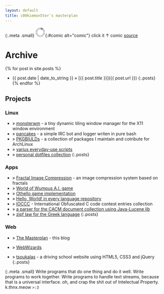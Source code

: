 ```yaml
---
layout: default
title: c00kiemon5ter's masterplan
---
```


{:.meta .small}
![loading](/images/load.gif "downloading"){:#comic alt="comic"}
click it ↑ comic [source]()

Archive
=======
{% for post in site.posts %}
* <span>{{ post.date | date_to_string }}</span> &#187; [{{ post.title }}]({{ post.url }})
{:.posts}
{% endfor %}

Projects
--------

### Linux
* &#187; [monsterwm][mwm] - a tiny dynamic tiling window manager for the X11 window environment
* &#187; [pancakes][pnck] - a simple IRC bot and logger writen in pure bash
* &#187; [PKGBIULDs][pkg] - a collection of packages I maintain and cotribute for ArchLinux
* &#187; [varius everyday-use scripts][script]
* &#187; [personal dotfiles collection][dot]
{:.posts}

### Apps
* &#187; [Fractal Image Compression][fic] - an image compression system based on fractals
* &#187; [World of Wumpus A.I. game][ww]
* &#187; [Othello game implementation][othello]
* &#187; [Hello, World! in every language repository][hw]
* &#187; [IOCCC][ioccc] - International Obfuscated C code contest entries collection
* &#187; [a parser for the CACM document collection using Java-Lucene lib][lucene-cacm]
* &#187; [zipf law for the Greek language][zipf]
{:.posts}

### Web
* &#187; [The Masterplan][blog] - this blog
* &#187; [WebWizards][ww]
* &#187; [tsoukalas][tsk] - a driving school website using HTML5, CSS3 and jQuery
{:.posts}

  [mwm]: https://github.com/c00kiemon5ter/monsterwm
  [pnck]: https://github.com/c00kiemon5ter/Pancakes
  [tsk]: http://tsoukalas.net
  [ww]: http://webwizards.github.com/WebWizards/
  [fic]: http://c00kiemon5ter.github.com/Fractal-Image-Compression
  [wumpus]: https://github.com/c00kiemon5ter/WorldOfWumpus
  [othello]: https://github.com/c00kiemon5ter/Othello
  [hw]: https://github.com/c00kiemon5ter/hello-world
  [ioccc]: https://github.com/c00kiemon5ter/ioccc-obfuscated-c-contest
  [pkg]: https://github.com/c00kiemon5ter/PKGBUILDs
  [blog]: https://github.com/c00kiemon5ter/c00kiemon5ter.github.com
  [lucene-cacm]: https://github.com/c00kiemon5ter/LuceneEval
  [zipf]: http://c00kiemon5ter.github.com/zipf/
  [script]: https://github.com/c00kiemon5ter/scripts
  [dot]: https://github.com/c00kiemon5ter/dotfiles


{:.meta .small}
Write programs that do one thing and do it well.
Write programs to work together.
Write programs to handle text streams,
because that is a universal interface.
oh, and crap the shit out of Intelectual Property.
k.thnx.meow `>:3`

<script type="text/javascript" src="/scripts/comic.js"></script>


